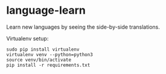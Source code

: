 # language-learn
Learn new languages by seeing the side-by-side translations.

Virtualenv setup:

```shell
sudo pip install virtualenv
virtualenv venv --python=python3
source venv/bin/activate
pip install -r requirements.txt
```
